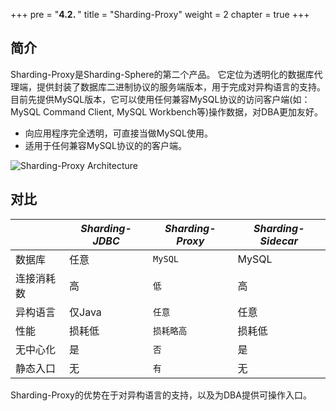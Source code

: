 +++
pre = "<b>4.2. </b>"
title = "Sharding-Proxy"
weight = 2
chapter = true
+++

## 简介

Sharding-Proxy是Sharding-Sphere的第二个产品。
它定位为透明化的数据库代理端，提供封装了数据库二进制协议的服务端版本，用于完成对异构语言的支持。
目前先提供MySQL版本，它可以使用任何兼容MySQL协议的访问客户端(如：MySQL Command Client, MySQL Workbench等)操作数据，对DBA更加友好。

* 向应用程序完全透明，可直接当做MySQL使用。
* 适用于任何兼容MySQL协议的的客户端。

![Sharding-Proxy Architecture](http://shardingsphere.jd.com/document/current/img/sharding-proxy-brief_v2.png)

## 对比

|           | *Sharding-JDBC* | *Sharding-Proxy* | *Sharding-Sidecar* |
| --------- | --------------- | ---------------- | ------------------ |
| 数据库     | 任意            | `MySQL`          | MySQL               |
| 连接消耗数 | 高              | `低`             | 高                  |
| 异构语言   | 仅Java          | `任意`            | 任意                |
| 性能       | 损耗低          | `损耗略高`         | 损耗低              |
| 无中心化   | 是              | `否`              | 是                  |
| 静态入口   | 无              | `有`              | 无                  |

Sharding-Proxy的优势在于对异构语言的支持，以及为DBA提供可操作入口。
